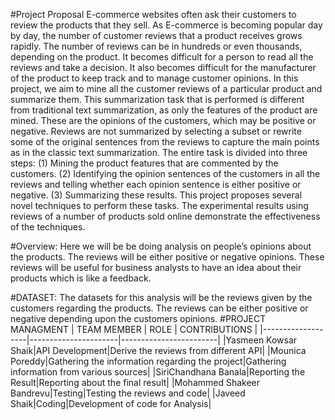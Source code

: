 #Project Proposal
E-commerce websites often ask their customers to review the products that they sell. As E-commerce is becoming popular day by day, the number of customer reviews that a product receives grows rapidly. The number of reviews can be in hundreds or even thousands, depending on the product. It becomes difficult for a person to read all the reviews and take a decision. It also becomes difficult for the manufacturer of the product to keep track and to manage customer opinions. In this project, we aim to mine all the customer reviews of a particular product and summarize them. This summarization task that is performed is different from traditional text summarization, as only the features of the product are mined. These are the opinions of the customers, which may be positive or negative. Reviews are not summarized by selecting a subset or rewrite some of the original sentences from the reviews to capture the main points as in the classic text summarization. The entire task is divided into three steps:
 (1) Mining the product features that are commented by the customers.
(2) Identifying the opinion sentences of the customers in all the reviews and telling whether each opinion sentence is either positive or negative.
(3) Summarizing these results.
       This project proposes several novel techniques to perform these tasks. The experimental results using reviews of a number of products sold online demonstrate the effectiveness of the techniques.

#Overview: 
Here we will be be doing analysis on people’s opinions about the products. The reviews will be either positive or negative opinions. These reviews will be useful for business analysts to have an idea about their products which is like a feedback. 

#DATASET: 
The datasets for this analysis will be the reviews given by the customers regarding the products. The reviews can be either positive or negative depending upon the customers opinions.
#PROJECT MANAGMENT
| TEAM MEMBER | ROLE | CONTRIBUTIONS |
|-------------------|----------------------|------------------------|
|Yasmeen Kowsar Shaik|API Development|Derive the reviews from different API|
|Mounica Poreddy|Gathering the information regarding the project|Gathering information from various sources|
|SiriChandhana Banala|Reporting the Result|Reporting about the final result|
|Mohammed Shakeer Bandrevu|Testing|Testing the reviews and code|
|Javeed Shaik|Coding|Development of code for Analysis|
